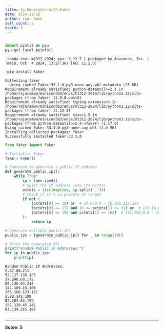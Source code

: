 ```yaml
---
title: Ip-Generator-With-Faker
date: 2024-12-26
author: Your Name
cell_count: 5
score: 5
---
```


```python

```


```python
import pyutil as pyu
pyu.get_local_pyinfo()
```




    'conda env: ml312-2024; pyv: 3.12.7 | packaged by Anaconda, Inc. | (main, Oct  4 2024, 13:27:36) [GCC 11.2.0]'




```python
!pip install faker
```

    Collecting faker
      Using cached Faker-33.1.0-py3-none-any.whl.metadata (15 kB)
    Requirement already satisfied: python-dateutil>=2.4 in /home/rajaraman/miniconda3/envs/ml312-2024/lib/python3.12/site-packages (from faker) (2.9.0.post0)
    Requirement already satisfied: typing-extensions in /home/rajaraman/miniconda3/envs/ml312-2024/lib/python3.12/site-packages (from faker) (4.12.2)
    Requirement already satisfied: six>=1.5 in /home/rajaraman/miniconda3/envs/ml312-2024/lib/python3.12/site-packages (from python-dateutil>=2.4->faker) (1.17.0)
    Using cached Faker-33.1.0-py3-none-any.whl (1.9 MB)
    Installing collected packages: faker
    Successfully installed faker-33.1.0



```python
from faker import Faker

# Initialize Faker
fake = Faker()

# Function to generate a public IP address
def generate_public_ip():
    while True:
        ip = fake.ipv4()
        # Split the IP address into its octets
        octets = list(map(int, ip.split('.')))
        # Check if it's in private IP ranges
        if not (
            (octets[0] == 10) or  # 10.0.0.0 - 10.255.255.255
            (octets[0] == 172 and 16 <= octets[1] <= 31) or  # 172.16.0.0 - 172.31.255.255
            (octets[0] == 192 and octets[1] == 168)  # 192.168.0.0 - 192.168.255.255
        ):
            return ip

# Generate multiple public IPs
public_ips = [generate_public_ip() for _ in range(10)]

# Print the generated IPs
print("Random Public IP Addresses:")
for ip in public_ips:
    print(ip)

```

    Random Public IP Addresses:
    2.37.66.211
    52.117.186.185
    37.240.60.172
    88.138.63.214
    144.169.15.106
    156.100.123.121
    5.82.142.108
    82.203.84.159
    152.120.45.241
    67.134.215.107



```python

```


---
**Score: 5**